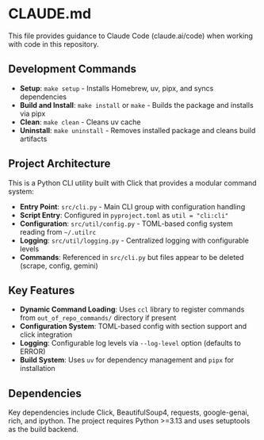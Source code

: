 # CLAUDE.md

This file provides guidance to Claude Code (claude.ai/code) when working with code in this repository.

## Development Commands

- **Setup**: `make setup` - Installs Homebrew, uv, pipx, and syncs dependencies
- **Build and Install**: `make install` or `make` - Builds the package and installs via pipx
- **Clean**: `make clean` - Cleans uv cache
- **Uninstall**: `make uninstall` - Removes installed package and cleans build artifacts

## Project Architecture

This is a Python CLI utility built with Click that provides a modular command system:

- **Entry Point**: `src/cli.py` - Main CLI group with configuration handling
- **Script Entry**: Configured in `pyproject.toml` as `util = "cli:cli"`
- **Configuration**: `src/util/config.py` - TOML-based config system reading from `~/.utilrc`
- **Logging**: `src/util/logging.py` - Centralized logging with configurable levels
- **Commands**: Referenced in `src/cli.py` but files appear to be deleted (scrape, config, gemini)

## Key Features

- **Dynamic Command Loading**: Uses `ccl` library to register commands from `out_of_repo_commands/` directory if present
- **Configuration System**: TOML-based config with section support and click integration
- **Logging**: Configurable log levels via `--log-level` option (defaults to ERROR)
- **Build System**: Uses `uv` for dependency management and `pipx` for installation

## Dependencies

Key dependencies include Click, BeautifulSoup4, requests, google-genai, rich, and ipython. The project requires Python >=3.13 and uses setuptools as the build backend.